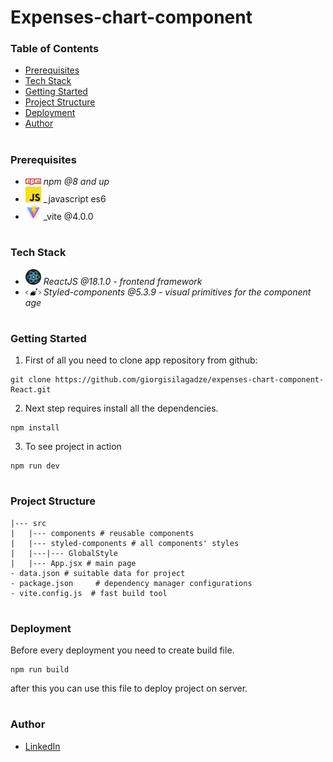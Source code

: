 # Expenses-chart-component

### Table of Contents

- [Prerequisites](#Prerequisites)
- [Tech Stack](#Tech-Stack)
- [Getting Started](#Getting-Started)
- [Project Structure](#Project-Structure)
- [Deployment](#Deployment)
- [Author](#Author)

#

### Prerequisites

- <img src="readme/npm.png" width="25" style="top: 8px" /> _npm @8 and up_
- <img src="readme/js.png" width="25" style="top: 8px" /> \_javascript es6
- <img src="readme/vite.jpg" width="25" style="top: 8px" /> \_vite @4.0.0

#

### Tech Stack

- <img src="readme/React.png" width="25" style="top: 8px" /> _ReactJS @18.1.0 - frontend framework_
- <img src="readme/styled-components.png" width="25" style="top: 8px" /> _Styled-components @5.3.9 - visual primitives for the component age_

#

### Getting Started

1. First of all you need to clone app repository from github:

```
git clone https://github.com/giorgisilagadze/expenses-chart-component-React.git
```

2. Next step requires install all the dependencies.

```
npm install
```

3. To see project in action

```
npm run dev
```

#

### Project Structure

```
|--- src
|   |--- components # reusable components
|   |--- styled-components # all components' styles
|   |---|--- GlobalStyle
|   |--- App.jsx # main page
- data.json # suitable data for project
- package.json     # dependency manager configurations
- vite.config.js  # fast build tool

```

#

### Deployment

Before every deployment you need to create build file.

```
npm run build
```

after this you can use this file to deploy project on server.

#

### Author

- [LinkedIn](https://www.linkedin.com/in/giorgi-silagadze-3bb522257/)
